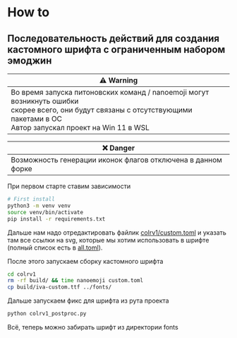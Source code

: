 # How to

## Последовательность действий для создания кастомного шрифта с ограниченным набором эмоджин

| ⚠️ Warning                                                                                                                                                                             | 
|----------------------------------------------------------------------------------------------------------------------------------------------------------------------------------------|
| Во время запуска питоновских команд / nanoemoji могут возникнуть ошибки<br/> скорее всего, они будут связаны с отсутствующими пакетами в ОС<br/> Автор запускал проект на Win 11 в WSL |

| ❌ Danger                                                    | 
|------------------------------------------------------------|
| Возможность генерации иконок флагов отключена в данном форке |
При первом старте ставим зависимости
```bash
# First install
python3 -m venv venv
source venv/bin/activate
pip install -r requirements.txt
```

Дальше нам надо отредактировать файлик [colrv1/custom.toml](colrv1%2Fcustom.toml) и указать там все ссылки на svg, которые мы хотим использовать в шрифте (полный список есть в [all.toml](colrv1%2Fall.toml)).

После этого запускаем сборку кастомного шрифта
```bash
cd colrv1
rm -rf build/ && time nanoemoji custom.toml
cp build/iva-custom.ttf ../fonts/
```

Дальше запускаем фикс для шрифта из рута проекта
```bash
python colrv1_postproc.py
```

Всё, теперь можно забирать шрифт из директории fonts